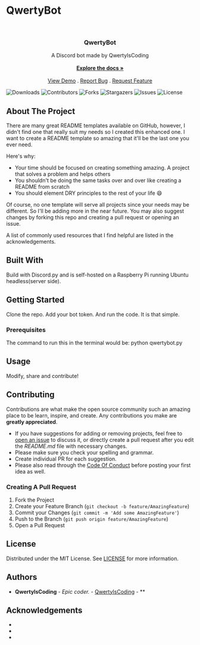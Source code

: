 # QwertyBot
<br/>
<p align="center">
  <a href="https://github.com/QwertyIsCoding/QwertyBot">

  </a>

  <h3 align="center">QwertyBot</h3>

  <p align="center">
    A Discord bot made by QwertyIsCoding
    <br/>
    <br/>
    <a href="https://github.com/QwertyIsCoding/QwertyBot"><strong>Explore the docs »</strong></a>
    <br/>
    <br/>
    <a href="https://github.com/QwertyIsCoding/QwertyBot">View Demo</a>
    .
    <a href="https://github.com/QwertyIsCoding/QwertyBot/issues">Report Bug</a>
    .
    <a href="https://github.com/QwertyIsCoding/QwertyBot/issues">Request Feature</a>
  </p>
</p>

![Downloads](https://img.shields.io/github/downloads/QwertyIsCoding/QwertyBot/total) ![Contributors](https://img.shields.io/github/contributors/QwertyIsCoding/QwertyBot?color=dark-green) ![Forks](https://img.shields.io/github/forks/QwertyIsCoding/QwertyBot?style=social) ![Stargazers](https://img.shields.io/github/stars/QwertyIsCoding/QwertyBot?style=social) ![Issues](https://img.shields.io/github/issues/QwertyIsCoding/QwertyBot) ![License](https://img.shields.io/github/license/QwertyIsCoding/QwertyBot) 

## About The Project

There are many great README templates available on GitHub, however, I didn't find one that really suit my needs so I created this enhanced one. I want to create a README template so amazing that it'll be the last one you ever need.

Here's why:

* Your time should be focused on creating something amazing. A project that solves a problem and helps others
* You shouldn't be doing the same tasks over and over like creating a README from scratch
* You should element DRY principles to the rest of your life :smile:

Of course, no one template will serve all projects since your needs may be different. So I'll be adding more in the near future. You may also suggest changes by forking this repo and creating a pull request or opening an issue.

A list of commonly used resources that I find helpful are listed in the acknowledgements.

## Built With

Build with Discord.py and is self-hosted on a Raspberry Pi running Ubuntu headless(server side).

## Getting Started

Clone the repo. Add your bot token. And run the code. It is that simple. 

### Prerequisites

The command to run this in the terminal would be:
python qwertybot.py

## Usage

Modify, share and contribute!

## Contributing

Contributions are what make the open source community such an amazing place to be learn, inspire, and create. Any contributions you make are **greatly appreciated**.
* If you have suggestions for adding or removing projects, feel free to [open an issue](https://github.com/QwertyIsCoding/QwertyBot/issues/new) to discuss it, or directly create a pull request after you edit the *README.md* file with necessary changes.
* Please make sure you check your spelling and grammar.
* Create individual PR for each suggestion.
* Please also read through the [Code Of Conduct](https://github.com/QwertyIsCoding/QwertyBot/blob/main/CODE_OF_CONDUCT.md) before posting your first idea as well.

### Creating A Pull Request

1. Fork the Project
2. Create your Feature Branch (`git checkout -b feature/AmazingFeature`)
3. Commit your Changes (`git commit -m 'Add some AmazingFeature'`)
4. Push to the Branch (`git push origin feature/AmazingFeature`)
5. Open a Pull Request

## License

Distributed under the MIT License. See [LICENSE](https://github.com/QwertyIsCoding/QwertyBot/blob/main/LICENSE.md) for more information.

## Authors

* **QwertyIsCoding** - *Epic coder.* - [QwertyIsCoding](https://github.com/QwertyIsCoding/) - **

## Acknowledgements

* []()
* []()
* []()
